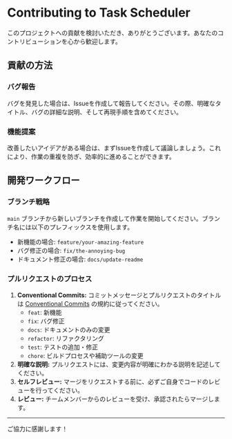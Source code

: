 # Contributing to Task Scheduler

このプロジェクトへの貢献を検討いただき、ありがとうございます。あなたのコントリビューションを心から歓迎します。

## 貢献の方法

### バグ報告

バグを発見した場合は、Issueを作成して報告してください。その際、明確なタイトル、バグの詳細な説明、そして再現手順を含めてください。

### 機能提案

改善したいアイデアがある場合は、まずIssueを作成して議論しましょう。これにより、作業の重複を防ぎ、効率的に進めることができます。

## 開発ワークフロー

### ブランチ戦略

`main` ブランチから新しいブランチを作成して作業を開始してください。ブランチ名には以下のプレフィックスを使用します。

-   新機能の場合: `feature/your-amazing-feature`
-   バグ修正の場合: `fix/the-annoying-bug`
-   ドキュメント修正の場合: `docs/update-readme`

### プルリクエストのプロセス

1.  **Conventional Commits:** コミットメッセージとプルリクエストのタイトルは [Conventional Commits](https://www.conventionalcommits.org/ja/v1.0.0/) の規約に従ってください。
    -   `feat`: 新機能
    -   `fix`: バグ修正
    -   `docs`: ドキュメントのみの変更
    -   `refactor`: リファクタリング
    -   `test`: テストの追加・修正
    -   `chore`: ビルドプロセスや補助ツールの変更
2.  **明確な説明:** プルリクエストには、変更内容が明確にわかる説明を記述してください。
3.  **セルフレビュー:** マージをリクエストする前に、必ずご自身でコードのレビューを行ってください。
4.  **レビュー:** チームメンバーからのレビューを受け、承認されたらマージします。

---

ご協力に感謝します！
